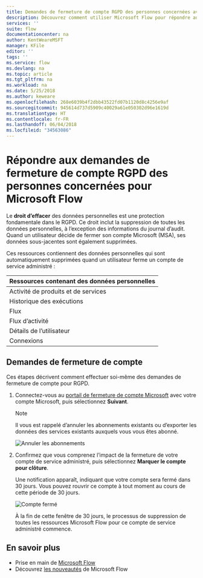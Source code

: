 ```yaml
---
title: Demandes de fermeture de compte RGPD des personnes concernées avec Microsoft Flow pour les comptes Microsoft (MSA) | Microsoft Docs
description: Découvrez comment utiliser Microsoft Flow pour répondre aux demandes de fermeture de compte RGPD des personnes concernées pour les comptes Microsoft.
services: ''
suite: flow
documentationcenter: na
author: KentWeareMSFT
manager: KFile
editor: ''
tags: ''
ms.service: flow
ms.devlang: na
ms.topic: article
ms.tgt_pltfrm: na
ms.workload: na
ms.date: 5/25/2018
ms.author: keweare
ms.openlocfilehash: 268e6039b4f2dbb43522fd07b1120d8c4256e9af
ms.sourcegitcommit: 945614d737d5909c40029a61e050302d96e1619d
ms.translationtype: HT
ms.contentlocale: fr-FR
ms.lasthandoff: 06/04/2018
ms.locfileid: "34563086"
---
```

# <a name="responding-to-gdpr-data-subject-account-close-requests-for-microsoft-flow"></a>Répondre aux demandes de fermeture de compte RGPD des personnes concernées pour Microsoft Flow

Le **droit d’effacer** des données personnelles est une protection fondamentale dans le RGPD. Ce droit inclut la suppression de toutes les données personnelles, à l’exception des informations du journal d’audit. Quand un utilisateur décide de fermer son compte Microsoft (MSA), ses données sous-jacentes sont également supprimées.

Ces ressources contiennent des données personnelles qui sont automatiquement supprimées quand un utilisateur ferme un compte de service administré :

|Ressources contenant des données personnelles|
|------|
|Activité de produits et de services|
|Historique des exécutions|
|Flux|
|Flux d’activité|
|Détails de l’utilisateur|
|Connexions|

## <a name="account-close-requests"></a>Demandes de fermeture de compte

Ces étapes décrivent comment effectuer soi-même des demandes de fermeture de compte pour RGPD.

1. Connectez-vous au [portail de fermeture de compte Microsoft](http://go.microsoft.com/fwlink/?LinkId=523898) avec votre compte Microsoft, puis sélectionnez **Suivant**.

    > [!NOTE]
    > Il vous est rappelé d’annuler les abonnements existants ou d’exporter les données des services existants auxquels vous vous êtes abonné.
    >
    >

    ![Annuler les abonnements](./media/gdpr-dsr-delete-msa/accountclose.png)

1. Confirmez que vous comprenez l’impact de la fermeture de votre compte de service administré, puis sélectionnez **Marquer le compte pour clôture**.

    Une notification apparaît, indiquant que votre compte sera fermé dans 30 jours. Vous pouvez rouvrir ce compte à tout moment au cours de cette période de 30 jours.

    ![Compte fermé](./media/gdpr-dsr-delete-msa/accountclosed.png)

    À la fin de cette fenêtre de 30 jours, le processus de suppression de toutes les ressources Microsoft Flow pour ce compte de service administré commence.

## <a name="learn-more"></a>En savoir plus

* Prise en main de [Microsoft Flow](getting-started.md)
* Découvrez [les nouveautés](release-notes.md) de Microsoft Flow
